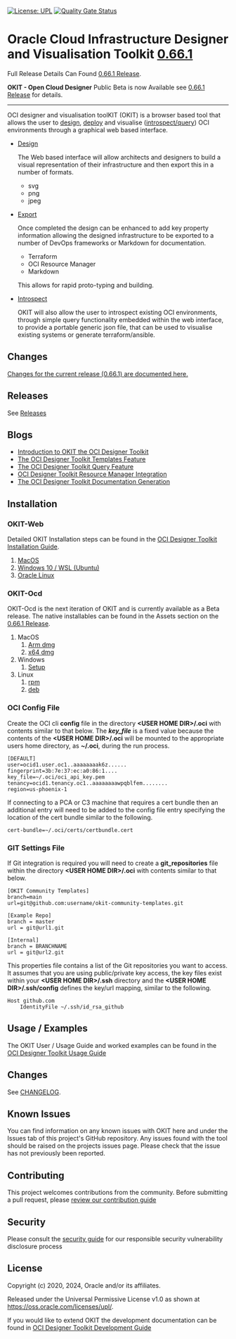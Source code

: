[![License: UPL](https://img.shields.io/badge/license-UPL-green)](https://img.shields.io/badge/license-UPL-green) [![Quality Gate Status](https://sonarcloud.io/api/project_badges/measure?project=oracle_oci-designer-toolkit&metric=alert_status)](https://sonarcloud.io/summary/new_code?id=oracle_oci-designer-toolkit)
# Oracle Cloud Infrastructure Designer and Visualisation Toolkit [0.66.1](CHANGELOG.md#version-0.66.1)

Full Release Details Can Found [0.66.1 Release](https://github.com/oracle/oci-designer-toolkit/releases/tag/v0.66.1).

**OKIT - Open Cloud Designer** Public Beta is now Available see [0.66.1 Release](https://github.com/oracle/oci-designer-toolkit/releases/tag/v0.66.1) for details.
_____

OCI designer and visualisation toolKIT (OKIT) is a browser based tool that allows the user to [design](https://www.ateam-oracle.com/introduction-to-okit-the-oci-designer-toolkit), 
[deploy](https://www.ateam-oracle.com/introduction-to-okit-the-oci-designer-toolkit) and visualise ([introspect/query](https://www.ateam-oracle.com/the-oci-designer-toolkit-query-feature)) 
OCI environments through a graphical web based interface. 

- [Design](https://www.ateam-oracle.com/introduction-to-okit-the-oci-designer-toolkit)

    The Web based interface will allow architects and designers to build a visual representation of their infrastructure
    and then export this in a number of formats. 

    - svg
    - png
    - jpeg

- [Export](https://www.ateam-oracle.com/introduction-to-okit-the-oci-designer-toolkit)

    Once completed the design can be enhanced to add key property information allowing the designed infrastructure to
    be exported to a number of DevOps frameworks or Markdown for documentation.
    
    - Terraform
    - OCI Resource Manager
    - Markdown
    
    This allows for rapid proto-typing and building.

- [Introspect](https://www.ateam-oracle.com/the-oci-designer-toolkit-query-feature)

    OKIT will also allow the user to introspect existing OCI environments, through simple query functionality embedded within the
    web interface, to provide a portable generic json file, that can be used to visualise existing systems or generate terraform/ansible.


## Changes

[Changes for the current release (0.66.1) are documented here.](CHANGELOG.md#version-0.66.1)


## Releases

See [Releases](https://github.com/oracle/oci-designer-toolkit/releases)
  
## Blogs
- [Introduction to OKIT the OCI Designer Toolkit](https://www.ateam-oracle.com/introduction-to-okit-the-oci-designer-toolkit)
- [The OCI Designer Toolkit Templates Feature](https://www.ateam-oracle.com/the-oci-designer-toolkit-templates-feature)
- [The OCI Designer Toolkit Query Feature](https://www.ateam-oracle.com/the-oci-designer-toolkit-query-feature)
- [OCI Designer Toolkit Resource Manager Integration](https://www.ateam-oracle.com/oci-designer-toolkit-resource-manager-integration)
- [The OCI Designer Toolkit Documentation Generation](https://www.ateam-oracle.com/the-oci-designer-toolkit-documentation-generation)


## Installation
### OKIT-Web
Detailed OKIT Installation steps can be found in the [OCI Designer Toolkit Installation Guide](documentation/Installation.md).
1. [MacOS](documentation/Installation.md#macos)
2. [Windows 10 / WSL (Ubuntu)](documentation/Installation.md#windows-10--wsl-ubuntu)
3. [Oracle Linux](documentation/Installation.md#oracle-linux-ol8)
### OKIT-Ocd
OKIT-Ocd is the next iteration of OKIT and is currently available as a Beta release. The native installables can be found in the Assets section 
on the [0.66.1 Release](https://github.com/oracle/oci-designer-toolkit/releases/tag/v0.66.1).
1. MacOS
    1. [Arm dmg](https://github.com/oracle/oci-designer-toolkit/releases/download/v0.66.1/ocd-0.2.6-arm64.dmg)
    2. [x64 dmg](https://github.com/oracle/oci-designer-toolkit/releases/download/v0.66.1/ocd-0.2.6-x64.dmg)
2. Windows
    1. [Setup](https://github.com/oracle/oci-designer-toolkit/releases/download/v0.66.1/ocd-0.2.6-Setup.exe)
3. Linux
    1. [rpm](https://github.com/oracle/oci-designer-toolkit/releases/download/v0.66.1/ocd-0.2.6-1.x86_64.rpm)
    2. [deb](https://github.com/oracle/oci-designer-toolkit/releases/download/v0.66.1/ocd_0.2.6_amd64.deb)



### OCI Config File

Create the OCI cli __config__ file in the directory __&lt;USER HOME DIR&gt;/.oci__ with contents similar to that below.
The __*key_file*__ is a fixed value because the contents of the __&lt;USER HOME DIR&gt;/.oci__ will be mounted to the
appropriate users home directory, as __~/.oci__, during the run process.

```properties
[DEFAULT]
user=ocid1.user.oc1..aaaaaaaak6z......
fingerprint=3b:7e:37:ec:a0:86:1....
key_file=~/.oci/oci_api_key.pem  
tenancy=ocid1.tenancy.oc1..aaaaaaaawpqblfem........
region=us-phoenix-1
```

If connecting to a PCA or C3 machine that requires a cert bundle then an additional entry will need to be added to the config file entry specifying
the location of the cert bundle similar to the following.
```properties
cert-bundle=~/.oci/certs/certbundle.cert
```

### GIT Settings File

If Git integration is required you will need to create a __git_repositories__ file within the directory 
__&lt;USER HOME DIR&gt;/.oci__ with contents similar to that below.

```properties
[OKIT Community Templates]
branch=main
url=git@github.com:username/okit-community-templates.git
  
[Example Repo]
branch = master
url = git@url1.git

[Internal]
branch = BRANCHNAME
url = git@url2.git
```

This properties file contains a list of the Git repositories you want to access. It assumes that you are using public/private
key access, the key files exist within your __&lt;USER HOME DIR&gt;/.ssh__ directory and the __&lt;USER HOME DIR&gt;/.ssh/config__
defines the key/url mapping, similar to the following.

```properties
Host github.com
	IdentityFile ~/.ssh/id_rsa_github
```


## Usage / Examples
The OKIT User / Usage Guide and worked examples can be found in the [OCI Designer Toolkit Usage Guide](documentation/Usage.md)

## Changes

See [CHANGELOG](CHANGELOG.md).

## Known Issues

You can find information on any known issues with OKIT here and under the Issues tab of this project's GitHub repository.
Any issues found with the tool should be raised on the projects issues page. Please check that the issue has not previously
been reported. 

## Contributing

This project welcomes contributions from the community. Before submitting a pull request, please [review our contribution guide](./CONTRIBUTING.md)

## Security

Please consult the [security guide](./SECURITY.md) for our responsible security vulnerability disclosure process

## License

Copyright (c) 2020, 2024, Oracle and/or its affiliates.

Released under the Universal Permissive License v1.0 as shown at
<https://oss.oracle.com/licenses/upl/>.


If you would like to extend OKIT the development documentation can be found in [OCI Designer Toolkit Development Guide](documentation/Development.md)
